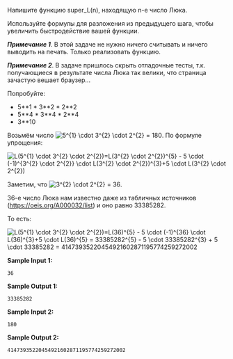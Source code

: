 Напишите функцию super_L(n), находящую n-е число Люка.

Используйте формулы для разложения из предыдущего шага, чтобы увеличить быстродействие вашей функции.

***Примечание 1***. В этой задаче не нужно ничего считывать и ничего выводить на печать. Только реализовать функцию.

***Примечание 2***. В задаче пришлось скрыть отладочные тесты, т.к. получающиеся в результате числа Люка так велики, что страница зачастую вешает браузер...

Попробуйте:

-    5\*\*1 \* 3\*\*2 \* 2\*\*2
-    5\*\*4 \* 3\*\*4 \* 2\*\*4
-    3\*\*10

Возьмём число <img src="https://latex.codecogs.com/svg.image?5^{1}&space;\cdot&space;3^{2}&space;\cdot&space;2^{2}&space;=&space;180" title="5^{1} \cdot 3^{2} \cdot 2^{2} = 180" />. По формуле упрощения:

<img src="https://latex.codecogs.com/svg.image?L(5^{1}&space;\cdot&space;3^{2}&space;\cdot&space;2^{2})=L(3^{2}&space;\cdot&space;2^{2})^{5}&space;-&space;5&space;\cdot&space;(-1)^{3^{2}&space;\cdot&space;2^{2}}&space;\cdot&space;L(3^{2}&space;\cdot&space;2^{2})^{3}&plus;5&space;\cdot&space;L(3^{2}&space;\cdot&space;2^{2})" title="L(5^{1} \cdot 3^{2} \cdot 2^{2})=L(3^{2} \cdot 2^{2})^{5} - 5 \cdot (-1)^{3^{2} \cdot 2^{2}} \cdot L(3^{2} \cdot 2^{2})^{3}+5 \cdot L(3^{2} \cdot 2^{2})" />

Заметим, что <img src="https://latex.codecogs.com/svg.image?3^{2}&space;\cdot&space;2^{2}&space;=&space;36" title="3^{2} \cdot 2^{2} = 36" />.

36-е число Люка нам известно даже из табличных источников (https://oeis.org/A000032/list) и оно равно 33385282.

То есть:

<img src="https://latex.codecogs.com/svg.image?L(5^{1}&space;\cdot&space;3^{2}&space;\cdot&space;2^{2})=L(36)^{5}&space;-&space;5&space;\cdot&space;(-1)^{36}&space;\cdot&space;L(36)^{3}&plus;5&space;\cdot&space;L(36)^{5}&space;=&space;33385282^{5}&space;-&space;5&space;\cdot&space;33385282^{3}&space;&plus;&space;5&space;\cdot&space;33385282&space;=&space;41473935220454921602871195774259272002" title="L(5^{1} \cdot 3^{2} \cdot 2^{2})=L(36)^{5} - 5 \cdot (-1)^{36} \cdot L(36)^{3}+5 \cdot L(36)^{5} = 33385282^{5} - 5 \cdot 33385282^{3} + 5 \cdot 33385282 = 41473935220454921602871195774259272002" />

**Sample Input 1:**

```commandline
36
```

**Sample Output 1:**

```commandline
33385282
```

**Sample Input 2:**

```commandline
180
```

**Sample Output 2:**

```commandline
41473935220454921602871195774259272002
```
